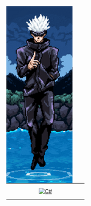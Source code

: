 <img src="https://github.com/zyZuZyz/zyZuZyz/blob/main/Untitled.png" align="left"/>  
<br/>  

<table><tr><td valign="right" width="33%">
<div align="center">  
<a href="https://docs.microsoft.com/en-us/dotnet/csharp/" target="_blank"><img style="margin: 10px" src="https://profilinator.rishav.dev/skills-assets/csharp-original.svg" alt="C#" height="50" /></a>  
</div>
